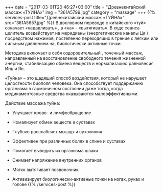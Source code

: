 +++
date = "2017-03-01T20:46:27+03:00"
title = "Древнекитайский массаж «ТУЙНА»"
img = "361A5799.jpg"
category = "massage"
+++
{{% services-post title="Древнекитайский массаж «ТУЙНА»" src="361A5657.jpg" %}}
В дословном переводе с китайского «туй» означает «надавливать» , а «на» - «вытягивать». В ходе сеанса целитель воздействует на меридианы (энергетические каналы Ци ) посредством нажимов, постепенно переходящих в трение с легким или сильным давлением на, биологически активные точки.

Методика включает в себя оздоровительный , точечный массаж, направленный на восстановление свободного течения жизненной энергии, стабилизацию обмена веществ и нормализацию равновесия Инь и Ян. 

«Туйна» – это щадящий способ воздействия, который не нарушает целостности биополя человека. Она способствует поддержанию организма в гармоничном состоянии даже тогда, когда медикаментозные средства оказываются малоэффективными.

Действие массажа туйна:

+	Улучшает крово- и лимфообращение

+	Номализует обмен веществ в суставах

+	Глубоко расслабляет мышцы и сухожилия

+	Эффективен при различных болях в спине и суставах

+	Помогает выводить из организма шлаки

+	Снимает напряжение внутренних органов

+	Мягко вытягивает позвоночник

+	Активизирует биологически-активные точки на ногах, руках и голове
{{% /services-post %}}